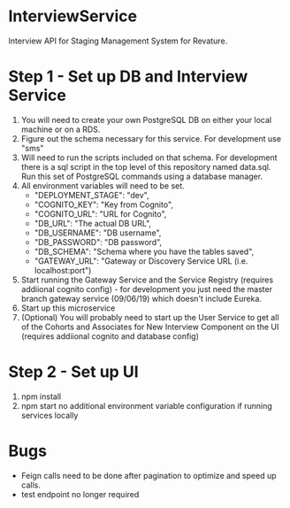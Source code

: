 # InterviewService
Interview API for Staging Management System for Revature.


# Step 1 - Set up DB and Interview Service
1. You will need to create your own PostgreSQL DB on either your local machine or on a RDS. 
2. Figure out the schema necessary for this service. For development use "sms"
3. Will need to run the scripts included on that schema. For development there is a sql script in the top level of this repository named data.sql. Run this set of PostgreSQL commands using a database manager.
4. All environment variables will need to be set. 
    * "DEPLOYMENT_STAGE": "dev",
    * "COGNITO_KEY": "Key from Cognito",
    * "COGNITO_URL": "URL for Cognito",
    * "DB_URL": "The actual DB URL", 
    * "DB_USERNAME": "DB username",
    * "DB_PASSWORD": "DB password",
    * "DB_SCHEMA": "Schema where you have the tables saved", 
    * "GATEWAY_URL": "Gateway or Discovery Service URL (i.e. localhost:port")
5. Start running the Gateway Service and the Service Registry (requires addiional cognito config) - for development you just need the master branch gateway service (09/06/19) which doesn't include Eureka.
6. Start up this microservice
7. (Optional) You will probably need to start up the User Service to get all of the Cohorts and Associates for New Interview Component on the UI (requires addiional cognito and database config)

# Step 2 - Set up UI
1. npm install
2. npm start
  no additional environment variable configuration if running services locally

# Bugs
* Feign calls need to be done after pagination to optimize and speed up calls. 
* test endpoint no longer required
